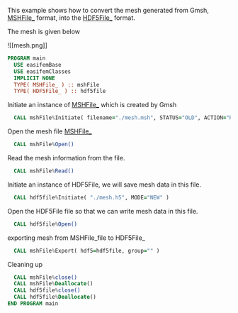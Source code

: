 This example shows how to convert the mesh generated from Gmsh, [MSHFile_](../MSHFile/MSHFile_.md) format, into the [HDF5File_](../HDF5File/HDF5File_.md) format.

The mesh is given below

![[mesh.png]]

```fortran
PROGRAM main
  USE easifemBase
  USE easifemClasses
  IMPLICIT NONE
  TYPE( MSHFile_ ) :: mshFile
  TYPE( HDF5File_ ) :: hdf5file
```

Initiate an instance of [MSHFile_](../MSHFile/MSHFile_.md)  which is created by Gmsh

```fortran
  CALL mshFile%Initiate( filename="./mesh.msh", STATUS="OLD", ACTION="READ" )
```

Open the mesh file [MSHFile_](../MSHFile/MSHFile_.md)

```fortran
  CALL mshFile%Open()
```

Read the mesh information from the file.

```fortran
  CALL mshFile%Read()
```

Initiate an instance of HDF5File, we will save mesh data in this file.

```fortran
  CALL hdf5file%Initiate( "./mesh.h5", MODE="NEW" )
```

Open the HDF5File file so that we can write mesh data in this file.

```fortran
  CALL hdf5file%Open()
```

exporting mesh from MSHFile_file to HDF5File_

```fortran
  CALL mshFile%Export( hdf5=hdf5file, group="" )
```

Cleaning up

```fortran
  CALL mshFile%close()
  CALL mshFile%Deallocate()
  CALL hdf5file%close()
  CALL hdf5file%Deallocate()
END PROGRAM main
```
